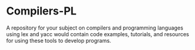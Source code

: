 # Compilers-PL
A repository for your subject on compilers and programming languages using lex and yacc would contain code examples, tutorials, and resources for using these tools to develop programs.
